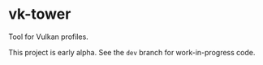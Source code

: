 # vk-tower

Tool for Vulkan profiles.

This project is early alpha. See the `dev` branch for work-in-progress code.
